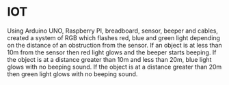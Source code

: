 # IOT

Using Arduino UNO, Raspberry PI, breadboard, sensor, beeper and cables, created a system of RGB which flashes red, blue and green light depending on the distance of an obstruction from the sensor. 
If an object is at less than 10m from the sensor then red light glows and the beeper starts beeping.
If the object is at a distance greater than 10m and less than 20m, blue light glows with no beeping sound.
If the object is at a distance greater than 20m then green light glows with no beeping sound.
